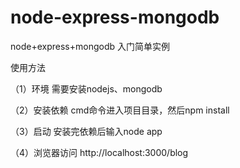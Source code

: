 # node-express-mongodb
node+express+mongodb 入门简单实例

使用方法

（1）环境
需要安装nodejs、mongodb

（2）安装依赖
cmd命令进入项目目录，然后npm install

（3）启动
安装完依赖后输入node app

（4）浏览器访问 http://localhost:3000/blog
